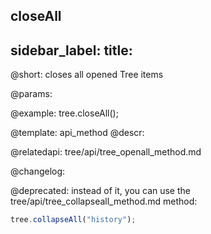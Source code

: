 closeAll
---
sidebar_label: 
title: 
---          

@short: closes all opened Tree items


@params:




@example:
tree.closeAll();


@template: api_method
@descr:



@relatedapi:
tree/api/tree_openall_method.md


@changelog:

@deprecated: instead of it, you can use the tree/api/tree_collapseall_method.md method:
~~~js
tree.collapseAll("history");
~~~



